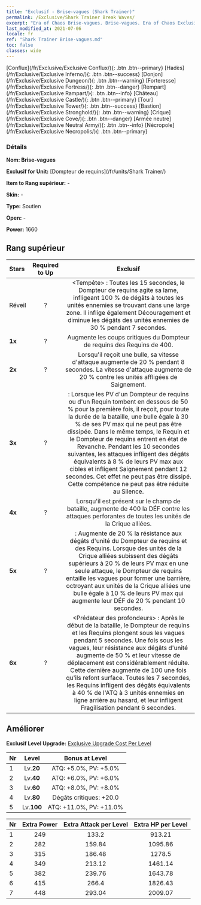 ```yaml
---
title: "Exclusif - Brise-vagues (Shark Trainer)"
permalink: /Exclusive/Shark Trainer Break Waves/
excerpt: "Era of Chaos Brise-vagues. Brise-vagues. Era of Chaos Exclusif Brise-vagues. Dompteur de requins Exclusif."
last_modified_at: 2021-07-06
locale: fr
ref: "Shark Trainer Brise-vagues.md"
toc: false
classes: wide
---
```

 [Conflux](/fr/Exclusive/Exclusive Conflux/){: .btn .btn--primary} [Hadès](/fr/Exclusive/Exclusive Inferno/){: .btn .btn--success} [Donjon](/fr/Exclusive/Exclusive Dungeon/){: .btn .btn--warning} [Forteresse](/fr/Exclusive/Exclusive Fortress/){: .btn .btn--danger} [Rempart](/fr/Exclusive/Exclusive Rampart/){: .btn .btn--info} [Château](/fr/Exclusive/Exclusive Castle/){: .btn .btn--primary} [Tour](/fr/Exclusive/Exclusive Tower/){: .btn .btn--success} [Bastion](/fr/Exclusive/Exclusive Stronghold/){: .btn .btn--warning} [Crique](/fr/Exclusive/Exclusive Cove/){: .btn .btn--danger} [Armée neutre](/fr/Exclusive/Exclusive Neutral Army/){: .btn .btn--info} [Nécropole](/fr/Exclusive/Exclusive Necropolis/){: .btn .btn--primary} 

### Détails
 **Nom: Brise-vagues** 

 **Exclusif for Unit:** [Dompteur de requins](/fr/units/Shark Trainer/) 

 **Item to Rang supérieur:** -

 **Skin:** -

 **Type:** Soutien

 **Open:** -

 **Power:** 1660

## Rang supérieur

  |     Stars    |  Required to Up | Exclusif |
  |:-------------|:---------------:|:---------------:|
  |  Réveil  | ? | <Tempête> : Toutes les 15 secondes, le Dompteur de requins agite sa lame, infligeant 100 % de dégâts à toutes les unités ennemies se trouvant dans une large zone. Il inflige également Découragement et diminue les dégâts des unités ennemies de 30 % pendant 7 secondes. |
  | **1x** <i class="fas fa-star"/> | ? | Augmente les coups critiques du Dompteur de requins des Requins de 400. |
  | **2x** <i class="fas fa-star"/> | ? | Lorsqu'il reçoit une bulle, sa vitesse d'attaque augmente de 20 % pendant 8 secondes. La vitesse d'attaque augmente de 20 % contre les unités affligées de Saignement. |
  | **3x** <i class="fas fa-star"/> | ? | <Querelle ancestrale> : Lorsque les PV d'un Dompteur de requins ou d'un Requin tombent en dessous de 50 % pour la première fois, il reçoit, pour toute la durée de la bataille, une bulle égale à 30 % de ses PV max qui ne peut pas être dissipée. Dans le même temps, le Requin et le Dompteur de requins entrent en état de Revanche. Pendant les 10 secondes suivantes, les attaques infligent des dégâts équivalents à 8 % de leurs PV max aux cibles et infligent Saignement pendant 12 secondes. Cet effet ne peut pas être dissipé. Cette compétence ne peut pas être réduite au Silence. |
  | **4x** <i class="fas fa-star"/> | ? | Lorsqu'il est présent sur le champ de bataille, augmente de 400 la DÉF contre les attaques perforantes de toutes les unités de la Crique alliées. |
  | **5x** <i class="fas fa-star"/> | ? | <Digue> : Augmente de 20 % la résistance aux dégâts d'unité du Dompteur de requins et des Requins. Lorsque des unités de la Crique alliées subissent des dégâts supérieurs à 20 % de leurs PV max en une seule attaque, le Dompteur de requins entaille les vagues pour former une barrière, octroyant aux unités de la Crique alliées une bulle égale à 10 % de leurs PV max qui augmente leur DÉF de 20 % pendant 10 secondes. |
  | **6x** <i class="fas fa-star"/> | ? | <Prédateur des profondeurs> : Après le début de la bataille, le Dompteur de requins et les Requins plongent sous les vagues pendant 5 secondes. Une fois sous les vagues, leur résistance aux dégâts d'unité augmente de 50 % et leur vitesse de déplacement est considérablement réduite. Cette dernière augmente de 100 une fois qu'ils refont surface. Toutes les 7 secondes, les Requins infligent des dégâts équivalents à 40 % de l'ATQ à 3 unités ennemies en ligne arrière au hasard, et leur infligent Fragilisation pendant 6 secondes. |


## Améliorer
 **Exclusif Level Upgrade:** [Exclusive Upgrade Cost Per Level](/Exclusive/ExclusiveUpgradeCostPerLevel/)

  |  Nr  |   Level  | Bonus at Level |
  |:-----|:--------:|:--------------:|
  | 1 | Lv.**20** | ATQ: +5.0%, PV: +5.0% |
  | 2 | Lv.**40** | ATQ: +6.0%, PV: +6.0% |
  | 3 | Lv.**60** | ATQ: +8.0%, PV: +8.0% |
  | 4 | Lv.**80** | Dégâts critiques: +20.0 |
  | 5 | Lv.**100** | ATQ: +11.0%, PV: +11.0% |


  |  Nr  |  Extra Power | Extra Attack per Level | Extra HP per Level |
  |:-----|:--------:|:--------:|:--------:|
  | 1 | 249 | 133.2 | 913.21 |
  | 2 | 282 | 159.84 | 1095.86 |
  | 3 | 315 | 186.48 | 1278.5 |
  | 4 | 349 | 213.12 | 1461.14 |
  | 5 | 382 | 239.76 | 1643.78 |
  | 6 | 415 | 266.4 | 1826.43 |
  | 7 | 448 | 293.04 | 2009.07 |


